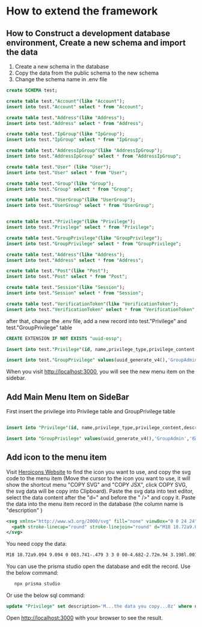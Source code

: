 # How to extend the framework

## How to Construct a development database environment, Create a new schema and import the data

1. Create a new schema in the database
2. Copy the data from the public schema to the new schema
3. Change the schema name in .env file

``` sql
create SCHEMA test;

create table test."Account"(like "Account");
insert into test."Account" select * from "Account";

create table test."Address"(like "Address");
insert into test."Address" select * from "Address";

create table test."IpGroup"(like "IpGroup");
insert into test."IpGroup" select * from "IpGroup";

create table test."AddressIpGroup"(like "AddressIpGroup");
insert into test."AddressIpGroup" select * from "AddressIpGroup";

create table test."User" (like "User");
insert into test."User" select * from "User";

create table test."Group"(like "Group");
insert into test."Group" select * from "Group";

create table test."UserGroup"(like "UserGroup");
insert into test."UserGroup" select * from "UserGroup";


create table test."Privilege"(like "Privilege");
insert into test."Privilege" select * from "Privilege";

create table test."GroupPrivilege"(like "GroupPrivilege");
insert into test."GroupPrivilege" select * from "GroupPrivilege";

create table test."Address"(like "Address");
insert into test."Address" select * from "Address";

create table test."Post"(like "Post");
insert into test."Post" select * from "Post";

create table test."Session"(like "Session");
insert into test."Session" select * from "Session";

create table test."VerificationToken"(like "VerificationToken");
insert into test."VerificationToken" select * from "VerificationToken";

```

after that, change the .env file, add a new record into test."Privilege" and test."GroupPrivilege" table

``` sql
CREATE EXTENSION IF NOT EXISTS "uuid-ossp";

insert into test."Privilege"(id, name,privilege_type,privilege_content,description) values(uuid_generate_v4(),'权限管理','menu','/privilege','');

insert into test."GroupPrivilege" values(uuid_generate_v4(),'GroupAdmin','权限管理');

```

When you visit [http://localhost:3000](http://localhost:3000), you will see the new menu item on the sidebar.

## Add Main Menu Item on SideBar

First insert the privilege into Privilege table and GroupPrivilege table

```sql

insert into "Privilege"(id, name,privilege_type,privilege_content,description) values(uuid_generate_v4(),'权限管理','menu','/privilege','');

insert into "GroupPrivilege" values(uuid_generate_v4(),'GroupAdmin','权限管理');

```

## Add icon to the menu item

Visit [Heroicons Website](https://heroicons.com/) to find the icon you want to use, and copy the svg code to the menu item (Move the cursor to the icon you want to use, it will show the shortcut menu "COPY SVG" and "COPY JSX", click COPY SVG, the svg data will be copy into Clipboard). Paste the svg data into text editor, select the data content after the "d=" and before the " />" and copy it. Paste the data into the menu item record in the database (the column name is "description" )

``` xml
<svg xmlns="http://www.w3.org/2000/svg" fill="none" viewBox="0 0 24 24" stroke-width="1.5" stroke="currentColor" class="w-6 h-6">
  <path stroke-linecap="round" stroke-linejoin="round" d="M18 18.72a9.094 9.094 0 003.741-.479 3 3 0 00-4.682-2.72m.94 3.198l.001.031c0 .225-.012.447-.037.666A11.944 11.944 0 0112 21c-2.17 0-4.207-.576-5.963-1.584A6.062 6.062 0 016 18.719m12 0a5.971 5.971 0 00-.941-3.197m0 0A5.995 5.995 0 0012 12.75a5.995 5.995 0 00-5.058 2.772m0 0a3 3 0 00-4.681 2.72 8.986 8.986 0 003.74.477m.94-3.197a5.971 5.971 0 00-.94 3.197M15 6.75a3 3 0 11-6 0 3 3 0 016 0zm6 3a2.25 2.25 0 11-4.5 0 2.25 2.25 0 014.5 0zm-13.5 0a2.25 2.25 0 11-4.5 0 2.25 2.25 0 014.5 0z" />
</svg>
```

You need copy the data:

```txt
M18 18.72a9.094 9.094 0 003.741-.479 3 3 0 00-4.682-2.72m.94 3.198l.001.031c0 .225-.012.447-.037.666A11.944 11.944 0 0112 21c-2.17 0-4.207-.576-5.963-1.584A6.062 6.062 0 016 18.719m12 0a5.971 5.971 0 00-.941-3.197m0 0A5.995 5.995 0 0012 12.75a5.995 5.995 0 00-5.058 2.772m0 0a3 3 0 00-4.681 2.72 8.986 8.986 0 003.74.477m.94-3.197a5.971 5.971 0 00-.94 3.197M15 6.75a3 3 0 11-6 0 3 3 0 016 0zm6 3a2.25 2.25 0 11-4.5 0 2.25 2.25 0 014.5 0zm-13.5 0a2.25 2.25 0 11-4.5 0 2.25 2.25 0 014.5 0z
```

You can use the prisma studio open the database and edit the record. Use the below command:

 ```bash
    npx prisma studio
 ```

Or use the below sql command:

```sql
update "Privilege" set description='M...the data you copy...0z' where name='权限管理
```

Open [http://localhost:3000](http://localhost:3000) with your browser to see the result.
